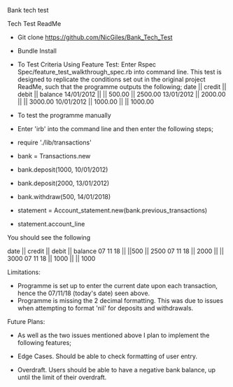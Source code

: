 Bank tech test

Tech Test ReadMe

- Git clone https://github.com/NicGiles/Bank_Tech_Test
- Bundle Install

- To Test Criteria Using Feature Test: Enter Rspec Spec/feature_test_walkthrough_spec.rb into command line.
This test is designed to replicate the conditions set out in the original project ReadMe, such that the programme outputs the following;
date || credit || debit || balance
14/01/2012 || || 500.00 || 2500.00
13/01/2012 || 2000.00 || || 3000.00
10/01/2012 || 1000.00 || || 1000.00

- To test the programme manually
- Enter 'irb' into the command line and then enter the following steps;
- require './lib/transactions'
- bank = Transactions.new
- bank.deposit(1000, 10/01/2012)
- bank.deposit(2000, 13/01/2012)
- bank.withdraw(500, 14/01/2018)
- statement = Account_statement.new(bank.previous_transactions)
- statement.account_line

You should see the following

date || credit || debit || balance
07 11 18 ||   ||500 || 2500
07 11 18 || 2000 ||  || 3000
07 11 18 || 1000 ||  || 1000

Limitations:

- Programme is set up to enter the current date upon each transaction, hence the 07/11/18 (today's date) seen above.
- Programme is missing the 2 decimal formatting. This was due to issues when attempting to format 'nil' for deposits and withdrawals.


Future Plans:

- As well as the two issues mentioned above I plan to implement the following features;

- Edge Cases. Should be able to check formatting of user entry.
- Overdraft. Users should be able to have a negative bank balance, up until the limit of their overdraft.

